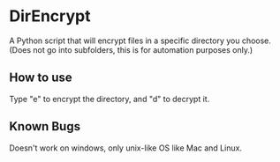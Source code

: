 # DirEncrypt
A Python script that will encrypt files in a specific directory you choose. (Does not go into subfolders, this is for automation purposes only.)

## How to use
Type "e" to encrypt the directory, and "d" to decrypt it.

## Known Bugs
Doesn't work on windows, only unix-like OS like Mac and Linux.
